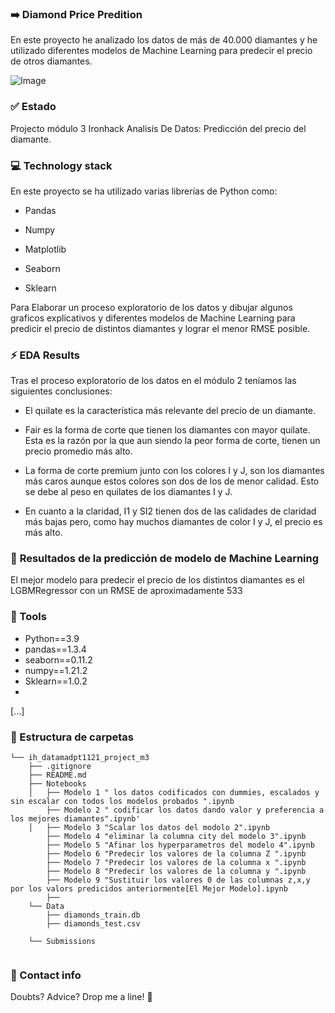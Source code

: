 ### :arrow_right: **Diamond Price Predition** 
En este proyecto he analizado los datos de más de 40.000 diamantes y he utilizado diferentes modelos de Machine Learning para predecir el precio de otros diamantes.

![Image](https://almomento.mx/wp-content/uploads/2019/10/diamantes.jpg)



### :white_check_mark: **Estado**
Projecto módulo 3 Ironhack Analisis De Datos: Predicción del precio del diamante.


### :computer: **Technology stack**
En este proyecto se ha utilizado varias librerías de Python como:

- Pandas

- Numpy

- Matplotlib

- Seaborn 

- Sklearn

Para Elaborar un proceso exploratorio de los datos y dibujar algunos graficos explicativos y diferentes modelos de Machine Learning para predicir el precio de distintos diamantes y lograr el menor RMSE posible.



### :zap: **EDA Results**
Tras el proceso exploratorio de los datos en el módulo 2 teníamos las siguientes conclusiones:

- El quilate es la característica más relevante del precio de un diamante.

- Fair es la forma de corte que tienen los diamantes con mayor quilate. Esta es la razón por la que aun siendo la peor forma de corte, tienen un precio promedio más alto.

- La forma de corte premium junto con los colores I y J, son los diamantes más caros aunque estos colores son dos de los de menor calidad. Esto se debe al peso en quilates de los diamantes I y J.

- En cuanto a la claridad, I1 y SI2 tienen dos de las calidades de claridad más bajas pero, como hay muchos diamantes de color I y J, el precio es más alto.



### :rocket: **Resultados de la predicción de modelo de Machine Learning**
El mejor modelo para predecir el precio de los distintos diamantes es el LGBMRegressor con un RMSE de aproximadamente 533



### :wrench: Tools
- Python==3.9
- pandas==1.3.4
- seaborn==0.11.2
- numpy==1.21.2
- Sklearn==1.0.2
- 
[...]


### :file_folder: Estructura de carpetas
```
└── ih_datamadpt1121_project_m3
    ├── .gitignore
    ├── README.md
    ├── Notebooks
    │   ├── Modelo 1 " los datos codificados con dummies, escalados y sin escalar con todos los modelos probados ".ipynb
        ├── Modelo 2 " codificar los datos dando valor y preferencia a los mejores diamantes".ipynb'
    │   ├── Modelo 3 "Scalar los datos del modolo 2".ipynb
        ├── Modelo 4 "eliminar la columna city del modelo 3".ipynb
        ├── Modelo 5 "Afinar los hyperparametros del modelo 4".ipynb
        ├── Modelo 6 "Predecir los valores de la columna Z ".ipynb
        ├── Modelo 7 "Predecir los valores de la columna x ".ipynb
        ├── Modelo 8 "Predecir los valores de la columna y ".ipynb
        ├── Modelo 9 "Sustituir los valores 0 de las columnas z,x,y por los valors predicidos anteriormente[El Mejor Modelo].ipynb
        ├── 
    └── Data
        ├── diamonds_train.db
        ├── diamonds_test.csv
        
    └── Submissions
    
```   



### :love_letter: Contact info
Doubts? Advice? Drop me a line! :hugs: